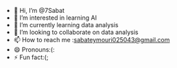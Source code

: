 - 👋 Hi, I’m @7Sabat
- 👀 I’m interested in learning AI
- 🌱 I’m currently learning data analysis
- 💞️ I’m looking to collaborate on data analysis 
- 📫 How to reach me :sabateymouri025043@gmail.com
- 😄 Pronouns:(: 
- ⚡ Fun fact:(;

<!---
7Sabat/7Sabat is a ✨ special ✨ repository because its `README.md` (this file) appears on your GitHub profile.
You can click the Preview link to take a look at your changes.
--->
